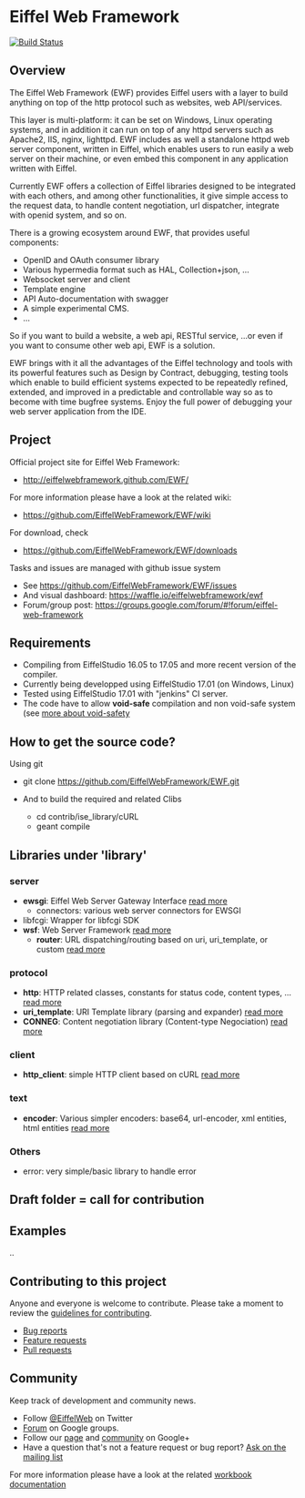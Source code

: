 # Eiffel Web Framework

[![Build Status](https://api.travis-ci.org/EiffelWebFramework/EWF.svg?branch=master)](https://travis-ci.org/EiffelWebFramework/EWF/)


## Overview

The Eiffel Web Framework (EWF) provides Eiffel users with a layer to build anything on top of the http protocol such as websites, web API/services. 

This layer is multi-platform: it can be set on Windows, Linux operating systems, and in addition it can run on top of any httpd servers such as Apache2, IIS, nginx, lighttpd. EWF includes as well a standalone httpd web server component, written in Eiffel, which enables users to run easily a web server on their machine, or even embed this component in any application written with Eiffel.

Currently EWF offers a collection of Eiffel libraries designed to be integrated with each others, and among other functionalities, it give simple access to the request data, to handle content negotiation, url dispatcher, integrate with openid system, and so on. 

There is a growing ecosystem around EWF, that provides useful components:
* OpenID and OAuth consumer library
* Various hypermedia format such as HAL, Collection+json, …
* Websocket server and client
* Template engine
* API Auto-documentation with swagger
* A simple experimental CMS.
* ...

So if you want to build a website, a web api, RESTful service, …or even if you want to consume other web api, EWF is a solution.

EWF brings with it all the advantages of the Eiffel technology and tools with its powerful features such as Design by Contract, debugging, testing tools which enable to build efficient systems expected to be repeatedly refined, extended, and improved in a predictable and controllable way so as to become with time bugfree systems. Enjoy the full power of debugging your web server application from the IDE.

## Project

Official project site for Eiffel Web Framework:

* http://eiffelwebframework.github.com/EWF/

For more information please have a look at the related wiki:

* https://github.com/EiffelWebFramework/EWF/wiki

For download, check
* https://github.com/EiffelWebFramework/EWF/downloads

Tasks and issues are managed with github issue system
* See https://github.com/EiffelWebFramework/EWF/issues
* And visual dashboard: https://waffle.io/eiffelwebframework/ewf
* Forum/group post: https://groups.google.com/forum/#!forum/eiffel-web-framework

## Requirements
* Compiling from EiffelStudio 16.05 to 17.05 and more recent version of the compiler.
* Currently being developped using EiffelStudio 17.01 (on Windows, Linux)
* Tested using EiffelStudio 17.01 with "jenkins" CI server.
* The code have to allow __void-safe__ compilation and non void-safe system (see [more about void-safety](https://www.eiffel.org/doc/eiffel/Void-safe%20programming%20in%20Eiffel)

## How to get the source code?

Using git 
* git clone https://github.com/EiffelWebFramework/EWF.git

* And to build the required and related Clibs
  * cd contrib/ise_library/cURL
  * geant compile

## Libraries under 'library'

### server
* __ewsgi__: Eiffel Web Server Gateway Interface [read more](library/server/ewsgi)
  * connectors: various web server connectors for EWSGI
* libfcgi: Wrapper for libfcgi SDK 
* __wsf__: Web Server Framework [read more](library/server/wsf)
  *  __router__: URL dispatching/routing based on uri, uri_template, or custom [read more](library/server/wsf/router)

### protocol
* __http__: HTTP related classes, constants for status code, content types, ... [read more](library/network/protocol/http)
* __uri_template__: URI Template library (parsing and expander) [read more](library/network/protocol/uri_template)
* __CONNEG__: Content negotiation library (Content-type Negociation) [read more](library/network/protocol/content_negotiation)

### client
* __http_client__: simple HTTP client based on cURL [read more](library/network/http_client)

### text
* __encoder__: Various simpler encoders: base64, url-encoder, xml entities, html entities [read more](library/text/encoder)

### Others
* error: very simple/basic library to handle error

## Draft folder = call for contribution ##

## Examples
..

## Contributing to this project

Anyone and everyone is welcome to contribute. Please take a moment to
review the [guidelines for contributing](CONTRIBUTING.md).

* [Bug reports](CONTRIBUTING.md#bugs)
* [Feature requests](CONTRIBUTING.md#features)
* [Pull requests](CONTRIBUTING.md#pull-requests)

## Community

Keep track of development and community news.

* Follow [@EiffelWeb](https://twitter.com/EiffelWeb) on Twitter
* [Forum](https://groups.google.com/forum/#!forum/eiffel-web-framework) on Google groups.
* Follow our [page](https://plus.google.com/u/0/110650349519032194479) and [community](https://plus.google.com/communities/110457383244374256721) on Google+
* Have a question that's not a feature request or bug report? [Ask on the mailing list](http://groups.google.com/group/eiffel-web-framework)


For more information please have a look at the related [workbook documentation](docs/workbook)
